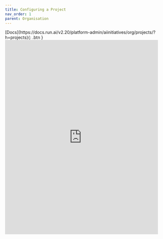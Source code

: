 ```yaml
---
title: Configuring a Project
nav_order: 1
parent: Organisation
---
```


<span class="fs-3">
[Docs](https://docs.run.ai/v2.20/platform-admin/aiinitiatives/org/projects/?h=projects){: .btn }
</span>

<iframe src="https://scribehow.com/embed/Set_up_a_Project__prpLaxZaQMO8MgU0VtXzcA" width="100%" height="640" allowfullscreen frameborder="0"></iframe>

